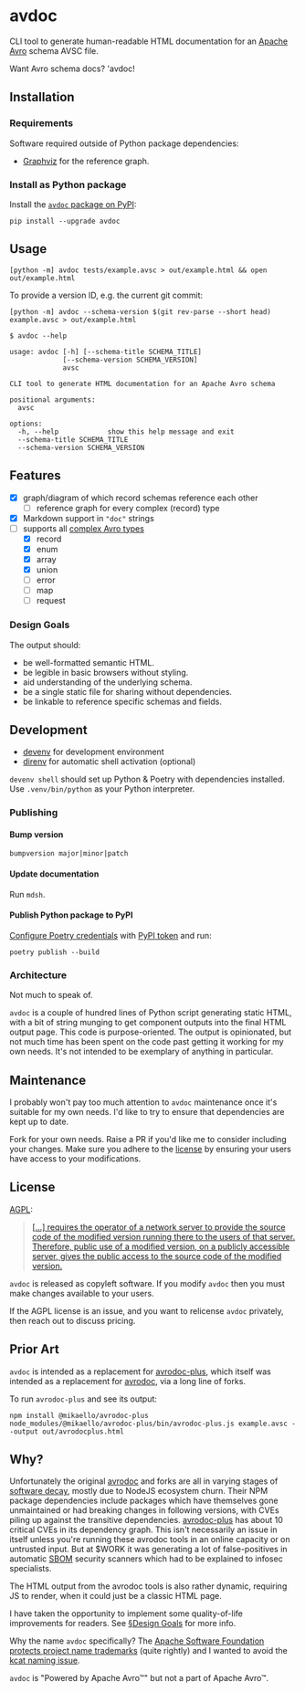 avdoc
=====

CLI tool to generate human-readable HTML documentation for an [Apache Avro] schema AVSC file.

Want Avro schema docs? 'avdoc!

## Installation

### Requirements
Software required outside of Python package dependencies:
- [Graphviz] for the reference graph.

### Install as Python package
Install the [`avdoc` package on PyPI]:
```shell
pip install --upgrade avdoc
```

## Usage

```shell
[python -m] avdoc tests/example.avsc > out/example.html && open out/example.html
```

To provide a version ID, e.g. the current git commit:
```shell
[python -m] avdoc --schema-version $(git rev-parse --short head) example.avsc > out/example.html
```

`$ avdoc --help`
```
usage: avdoc [-h] [--schema-title SCHEMA_TITLE]
             [--schema-version SCHEMA_VERSION]
             avsc

CLI tool to generate HTML documentation for an Apache Avro schema

positional arguments:
  avsc

options:
  -h, --help            show this help message and exit
  --schema-title SCHEMA_TITLE
  --schema-version SCHEMA_VERSION
```

## Features
- [x] graph/diagram of which record schemas reference each other
  - [ ] reference graph for every complex (record) type
- [x] Markdown support in `"doc"` strings
- [ ] supports all [complex Avro types][]
  - [x] record
  - [x] enum
  - [x] array
  - [x] union
  - [ ] error
  - [ ] map
  - [ ] request

### Design Goals
The output should:
- be well-formatted semantic HTML.
- be legible in basic browsers without styling.
- aid understanding of the underlying schema.
- be a single static file for sharing without dependencies.
- be linkable to reference specific schemas and fields.



## Development
- [devenv] for development environment
- [direnv] for automatic shell activation (optional)

`devenv shell` should set up Python & Poetry with dependencies installed.
Use `.venv/bin/python` as your Python interpreter.

### Publishing

#### Bump version

```shell
bumpversion major|minor|patch
```

#### Update documentation
Run `mdsh`.

#### Publish Python package to PyPI
[Configure Poetry credentials] with [PyPI token] and run:
```shell
poetry publish --build
```

### Architecture
Not much to speak of. 

`avdoc` is a couple of hundred lines of Python script
generating static HTML, with a bit of string munging to get component outputs
into the final HTML output page. 
This code is purpose-oriented.
The output is opinionated, but not much time has been spent on the code
past getting it working for my own needs.
It's not intended to be exemplary of anything in particular.


## Maintenance
I probably won't pay too much attention to `avdoc` maintenance 
once it's suitable for my own needs.
I'd like to try to ensure that dependencies are kept up to date.

Fork for your own needs.
Raise a PR if you'd like me to consider including your changes.
Make sure you adhere to the [license](#license) by ensuring your users
have access to your modifications.

## License
[AGPL]:
> [[…] requires the operator of a network server to provide the source code of the modified version running there to the users of that server. Therefore, public use of a modified version, on a publicly accessible server, gives the public access to the source code of the modified version.](https://www.gnu.org/licenses/agpl-3.0.html#:~:text=It%20requires%20the%20operator%20of%20a%20network%20server)

`avdoc` is released as copyleft software.
If you modify `avdoc` then you must make changes available to your users.

If the AGPL license is an issue, and you want to relicense `avdoc` privately, 
then reach out to discuss pricing. 

## Prior Art

`avdoc` is intended as a replacement for [avrodoc-plus],
which itself was intended as a replacement for [avrodoc],
via a long line of forks.

To run `avrodoc-plus` and see its output:

```shell
npm install @mikaello/avrodoc-plus
node_modules/@mikaello/avrodoc-plus/bin/avrodoc-plus.js example.avsc --output out/avrodocplus.html
```

## Why?

Unfortunately the original [avrodoc] and forks are all
in varying stages of [software decay], mostly due to NodeJS ecosystem churn. 
Their NPM package dependencies include packages which have themselves 
gone unmaintained or had breaking changes in following versions, 
with CVEs piling up against the transitive dependencies.
[avrodoc-plus] has about 10 critical CVEs in its dependency graph.
This isn't necessarily an issue in itself unless you're running these
avrodoc tools in an online capacity or on untrusted input.
But at $WORK it was generating a lot of false-positives in automatic
[SBOM] security scanners which had to be explained to infosec specialists.

The HTML output from the avrodoc tools is also rather dynamic, 
requiring JS to render, when it could just be a classic HTML page. 

I have taken the opportunity to implement some quality-of-life
improvements for readers.
See [§Design Goals](#design-goals) for more info. 

Why the name `avdoc` specifically?
The [Apache Software Foundation protects project name trademarks]
(quite rightly) and I wanted to avoid the [kcat naming issue].

`avdoc` is "Powered by Apache Avro™" but not a part of Apache Avro™.



[//]: # (Links)
[Apache Avro]: https://avro.apache.org
[complex Avro types]: https://avro.apache.org/docs/1.11.1/specification/#complex-types-1
[avrodoc-plus]: https://github.com/mikaello/avrodoc-plus
[avrodoc]: https://github.com/ept/avrodoc
[AGPL]: https://www.gnu.org/licenses/agpl-3.0.html
[direnv]: https://direnv.net
[devenv]: https://devenv.sh
[Graphviz]: https://www.graphviz.org
[software decay]: https://en.wikipedia.org/wiki/Software_rot
[SBOM]: https://en.wikipedia.org/wiki/Software_supply_chain
[kcat naming issue]: https://github.com/edenhill/kcat#what-happened-to-kafkacat
[Apache Software Foundation protects project name trademarks]: https://www.apache.org/foundation/marks/faq/#products
[Configure Poetry credentials]: https://python-poetry.org/docs/repositories/#configuring-credentials
[PyPI token]: https://pypi.org/help/#apitoken
[`avdoc` package on PyPI]: https://pypi.org/project/avdoc/

